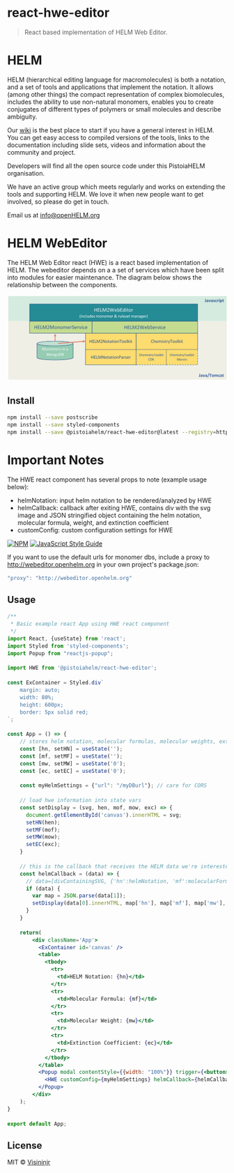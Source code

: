 # react-hwe-editor

> React based implementation of HELM Web Editor.

# HELM #
HELM (hierarchical editing language for macromolecules) is both a notation, and a set of tools and applications that implement the notation. It allows (among other things) the compact representation of complex biomolecules, includes the ability to use non-natural monomers, enables you to create conjugates of different types of polymers or small molecules and describe ambiguity. 

Our [wiki](https://pistoiaalliance.atlassian.net/wiki/spaces/PUB/pages/8716303/HELM+Resources) is the best place to start if you have a general interest in HELM. You can get easy access to compiled versions of the tools, links to the documentation including slide sets, videos and information about the community and project. 

Developers will find all the open source code under this PistoiaHELM organisation. 

We have an active group which meets regularly and works on extending the tools and supporting HELM. We love it when new people want to get involved, so please do get in touch. 

Email us at info@openHELM.org  

# HELM WebEditor #

The HELM Web Editor react (HWE) is a react based implementation of HELM. The webeditor depends on a a set of services which have been split into modules for easier maintenance. The diagram below shows the relationship between the components. 

![](https://github.com/ClairePA/pistoiahelm.github.com/blob/master/images/ArchitectureOverview.png?raw=true)

## Install

```bash
npm install --save postscribe
npm install --save styled-components
npm install --save @pistoiahelm/react-hwe-editor@latest --registry=https://npm.pkg.github.com
```

# Important Notes #
The HWE react component has several props to note (example usage below): 
 *   helmNotation: input helm notation to be rendered/analyzed by HWE
 *   helmCallback: callback after exiting HWE, contains div with the svg image and JSON stringified object containing the helm notation, molecular formula, weight, and extinction coefficient
 *   customConfig: custom configuration settings for HWE

[![NPM](https://img.shields.io/npm/v/react-hwe-editor.svg)](https://www.npmjs.com/package/react-hwe-editor) [![JavaScript Style Guide](https://img.shields.io/badge/code_style-standard-brightgreen.svg)](https://standardjs.com)

If you want to use the default urls for monomer dbs, include a proxy to http://webeditor.openhelm.org in your own project's package.json: 

```js
"proxy": "http://webeditor.openhelm.org"
```

## Usage

```jsx
/**
 * Basic example react App using HWE react component
 */
import React, {useState} from 'react';
import Styled from 'styled-components';
import Popup from "reactjs-popup";

import HWE from '@pistoiahelm/react-hwe-editor';

const ExContainer = Styled.div`
    margin: auto;
    width: 80%;
    height: 600px; 
    border: 5px solid red;
`;

const App = () => {
    // stores helm notation, molecular formulas, molecular weights, extinction coefficients
    const [hn, setHN] = useState('');
    const [mf, setMF] = useState('');
    const [mw, setMW] = useState('0');
    const [ec, setEC] = useState('0');

    const myHelmSettings = {"url": "/myDBurl"}; // care for CORS

    // load hwe information into state vars
    const setDisplay = (svg, hen, mof, mow, exc) => {
      document.getElementById('canvas').innerHTML = svg;
      setHN(hen);
      setMF(mof);
      setMW(mow);
      setEC(exc);
    }

    // this is the callback that receives the HELM data we're interested in for our example app, we receive as JSON stringified object
    const helmCallback = (data) => {
      // data=[divContainingSVG, {'hn':helmNotation, 'mf':molecularFormula, ...}]
      if (data) {         
        var map = JSON.parse(data[1]);
        setDisplay(data[0].innerHTML, map['hn'], map['mf'], map['mw'], map['ec']);
      }
    }

    return(
        <div className='App'>  
          <ExContainer id='canvas' />
          <table>
            <tbody>
              <tr>
                <td>HELM Notation: {hn}</td>
              </tr>
              <tr>
                <td>Molecular Formula: {mf}</td>
              </tr>
              <tr>
                <td>Molecular Weight: {mw}</td>
              </tr>
              <tr>
                <td>Extinction Coefficient: {ec}</td>
              </tr>  
            </tbody>
          </table>
          <Popup modal contentStyle={{width: "100%"}} trigger={<button>Open HWE</button>}>
            <HWE customConfig={myHelmSettings} helmCallback={helmCallback} helmNotation={hn}/>
          </Popup>
        </div>
    );
}

export default App;
```


## License

MIT © [Visininjr](https://github.com/Visininjr)
